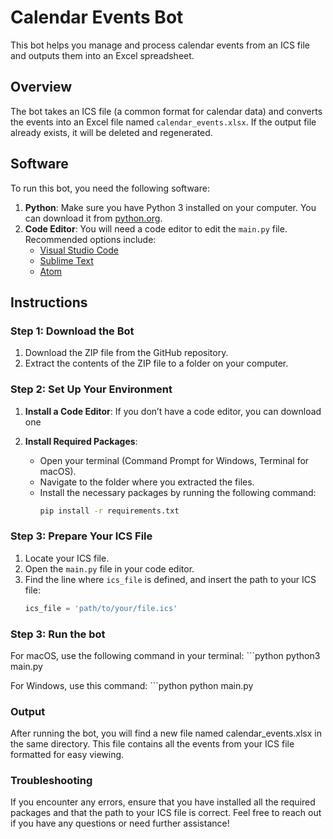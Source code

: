 # Calendar Events Bot

This bot helps you manage and process calendar events from an ICS file and outputs them into an Excel spreadsheet.

## Overview

The bot takes an ICS file (a common format for calendar data) and converts the events into an Excel file named `calendar_events.xlsx`. If the output file already exists, it will be deleted and regenerated.

## Software

To run this bot, you need the following software:

1. **Python**: Make sure you have Python 3 installed on your computer. You can download it from [python.org](https://www.python.org/downloads/).
2. **Code Editor**: You will need a code editor to edit the `main.py` file. Recommended options include:
   - [Visual Studio Code](https://code.visualstudio.com/)
   - [Sublime Text](https://www.sublimetext.com/)
   - [Atom](https://atom.io/)

## Instructions

### Step 1: Download the Bot

1. Download the ZIP file from the GitHub repository.
2. Extract the contents of the ZIP file to a folder on your computer.

### Step 2: Set Up Your Environment

1. **Install a Code Editor**: If you don’t have a code editor, you can download one
   
2. **Install Required Packages**: 
   - Open your terminal (Command Prompt for Windows, Terminal for macOS).
   - Navigate to the folder where you extracted the files.
   - Install the necessary packages by running the following command:
     ```bash
     pip install -r requirements.txt
     ```

### Step 3: Prepare Your ICS File

1. Locate your ICS file.
2. Open the `main.py` file in your code editor.
3. Find the line where `ics_file` is defined, and insert the path to your ICS file:
   ```python
   ics_file = 'path/to/your/file.ics'


### Step 3: Run the bot
For macOS, use the following command in your terminal:
    ```python
    python3 main.py 

For Windows, use this command:
    ```python
    python main.py


### Output
After running the bot, you will find a new file named calendar_events.xlsx in the same directory. This file contains all the events from your ICS file formatted for easy viewing.

### Troubleshooting
If you encounter any errors, ensure that you have installed all the required packages and that the path to your ICS file is correct.
Feel free to reach out if you have any questions or need further assistance!